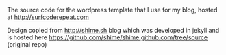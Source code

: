 The source code for the wordpress template that I use for my blog, hosted at http://surfcoderepeat.com 

Design copied from http://shime.sh blog which was developed in jekyll and is hosted here https://github.com/shime/shime.github.com/tree/source (original repo)
